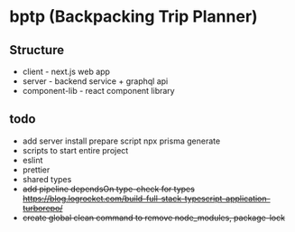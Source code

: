 # bptp (Backpacking Trip Planner)

## Structure

* client - next.js web app
* server - backend service + graphql api
* component-lib - react component library

## todo
* add server install prepare script npx prisma generate
* scripts to start entire project
* eslint
* prettier
* shared types
* ~~add pipeline dependsOn type-check for types https://blog.logrocket.com/build-full-stack-typescript-application-turborepo/~~
* ~~create global clean command to remove node_modules, package-lock~~
